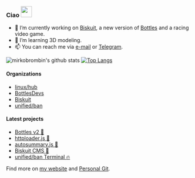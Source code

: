 ### Ciao <img src="https://raw.githubusercontent.com/MartinHeinz/MartinHeinz/master/wave.gif" width="30px">
- 🔭 I’m currently working on [Biskuit](https://github.com/biskuitorg/biskuit), a new version of [Bottles](https://github.com/bottlesdevs/Bottles/tree/develop) and a racing video game.
- 🌱 I’m learning 3D modeling.
- 📫 You can reach me via [e-mail](mailto:send@mirko.pm) or [Telegram](https://t.me/brombinmirko).

![mirkobrombin's github stats](https://github-readme-stats.vercel.app/api?username=mirkobrombin&custom_title=Stats&show_icons=true&theme=default&include_all_commits=true&count_private=true&hide_border=true)
[![Top Langs](https://github-readme-stats.vercel.app/api/top-langs/?username=mirkobrombin&layout=compact&hide_border=true)](https://github.com/anuraghazra/github-readme-stats)

#### Organizations
- [linux/hub](https://github.com/linuxhubit)
- [BottlesDevs](https://github.com/bottlesdevs)
- [Biskuit](https://github.com/biskuitorg)
- [unified/ban](https://github.com/unified-ban)

#### Latest projects
- [Bottles v2 :wine_glass:](https://github.com/mirkobrombin/Bottles/tree/develop)
- [httploader.js :rocket:](https://git.mirko.pm/brombinmirko/httploader-js)
- [autosummary.js :bookmark:](https://git.mirko.pm/brombinmirko/autosummary-js)
- [Biskuit CMS :cookie:](https://github.com/biskuitorg/biskuit)
- [unified/ban Terminal :fire:](https://github.com/unified-ban/Terminal)

Find more on [my website](https://mirko.pm/projects) and [Personal Git](https://git.mirko.pm).
